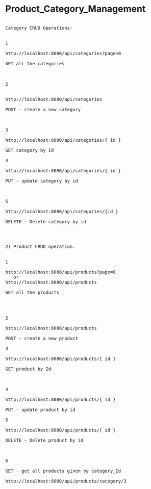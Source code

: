 # Product_Category_Management

<pre>

Category CRUD Operations-


1

http://localhost:8080/api/categories?page=0

GET all the categories

  
  
2

  
http://localhost:8080/api/categories

POST - create a new category

  
  
3

http://localhost:8080/api/categories/{ id }

GET category by Id

4

http://localhost:8080/api/categories/{ id }

PUT - update category by id


  
5

http://localhost:8080/api/categories/{id }

DELETE - Delete category by id

 
</pre>


 <pre>

2) Product CRUD operation.


1

http://localhost:8080/api/products?page=0
   or
http://localhost:8080/api/products

GET all the products



   
2

http://localhost:8080/api/products

POST - create a new product

3

http://localhost:8080/api/products/{ id }

GET product by Id


   
4

http://localhost:8080/api/products/{ id }

PUT - update product by id

5

http://localhost:8080/api/products/{ id }

DELETE - Delete product by id


   
6

GET - get all products given by category_Id

http://localhost:8080/api/products/category/3


  
</pre>
